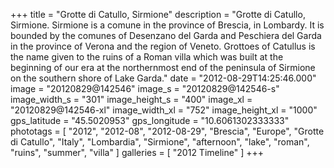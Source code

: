 +++
title = "Grotte di Catullo, Sirmione"
description = "Grotte di Catullo, Sirmione. Sirmione is a comune in the province of Brescia, in Lombardy. It is bounded by the comunes of Desenzano del Garda and Peschiera del Garda in the province of Verona and the region of Veneto. Grottoes of Catullus is the name given to the ruins of a Roman villa which was built at the beginning of our era at the northernmost end of the peninsula of Sirmione on the southern shore of Lake Garda."
date = "2012-08-29T14:25:46.000"
image = "20120829@142546"
image_s = "20120829@142546-s"
image_width_s = "301"
image_height_s = "400"
image_xl = "20120829@142546-xl"
image_width_xl = "752"
image_height_xl = "1000"
gps_latitude = "45.5020953"
gps_longitude = "10.6061302333333"
phototags = [ "2012", "2012-08", "2012-08-29", "Brescia", "Europe", "Grotte di Catullo", "Italy", "Lombardia", "Sirmione", "afternoon", "lake", "roman", "ruins", "summer", "villa" ]
galleries = [ "2012 Timeline" ]
+++
